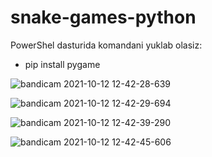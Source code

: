# snake-games-python

PowerShel dasturida komandani yuklab olasiz:

  - pip install pygame

![bandicam 2021-10-12 12-42-28-639](https://user-images.githubusercontent.com/88614410/136913846-db5d64b9-dd38-4685-8a01-466ac328f265.jpg)

![bandicam 2021-10-12 12-42-29-694](https://user-images.githubusercontent.com/88614410/136913872-93754c93-0c1b-40e1-942c-0b60f5afef67.jpg)

![bandicam 2021-10-12 12-42-39-290](https://user-images.githubusercontent.com/88614410/136913885-7d54223d-fc11-4fa8-b188-3c7905f625f3.jpg)

![bandicam 2021-10-12 12-42-45-606](https://user-images.githubusercontent.com/88614410/136913908-a06b718a-ed77-439e-bae4-abee1692bf4a.jpg)


